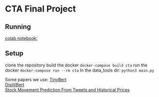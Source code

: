 # CTA Final Project

## Running
[colab notebook:](https://colab.research.google.com/drive/1AI5gzLZZMYNEnkfOxdt-SxgrHiEJ77pH#scrollTo=hsXTl74PrikK)
## Setup 

clone the repository
build the docker
`docker-compose build cta`
run the docker 
`docker-compose run --rm cta`
In the data_tools dir:
`python3 main.py`

Some papers we use:
[TinyBert](https://arxiv.org/abs/2110.01518)  
[DistillBert](https://arxiv.org/abs/1910.01108)  
[Stock Movement Prediction From Tweets and Historical Prices](https://homepages.inf.ed.ac.uk/scohen/acl18stock.pdf)  

